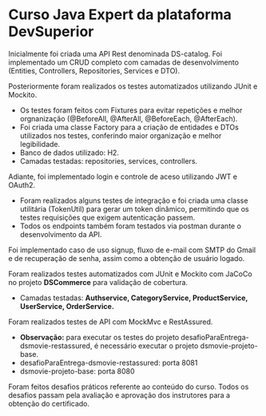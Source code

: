 # Curso Java Expert da plataforma DevSuperior #

Inicialmente foi criada uma API Rest denominada DS-catalog. Foi implementado um CRUD completo com camadas de desenvolvimento (Entities, Controllers, Repositories, Services e DTO). 

Posteriormente foram realizados os testes automatizados utilizando JUnit e Mockito.
- Os testes foram feitos com Fixtures para evitar repetições e melhor orgnanização (@BeforeAll, @AfterAll, @BeforeEach, @AfterEach).
- Foi criada uma classe Factory para a criação de entidades e DTOs utilizados nos testes, conferindo maior organização e melhor legibilidade.
- Banco de dados utilizado: H2.
- Camadas testadas: repositories, services, controllers.
  
Adiante, foi implementado login e controle de aceso utilizando JWT e OAuth2. 
- Foram realizados alguns testes de integração e foi criada uma classe utilitária (TokenUtil) para gerar um token dinâmico, permitindo que os testes requisições que exigem autenticação passem.
- Todos os endpoints também foram testados via postman durante o desenvolvimento da API.

Foi implementado caso de uso signup, fluxo de e-mail com SMTP do Gmail e de recuperação de senha, assim como a obtenção de usuário logado.

Foram realizados testes automatizados com JUnit e Mockito com JaCoCo no projeto <b>DSCommerce</b> para validação de cobertura. 
- Camadas testadas: <b>Authservice, CategoryService, ProductService, UserService, OrderService.</b>

Foram realizados testes de API com MockMvc e RestAssured.
- <b>Observação:</b> para executar os testes do projeto desafioParaEntrega-dsmovie-restassured, é necessário executar o projeto dsmovie-projeto-base.
- desafioParaEntrega-dsmovie-restassured: porta 8081
- dsmovie-projeto-base: porta 8080

Foram feitos desafios práticos referente ao conteúdo do curso. Todos os desafios passam pela avaliação e aprovação dos instrutores para a obtenção do certificado.
